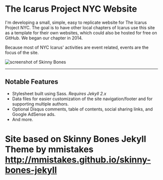 # The Icarus Project NYC Website

I'm developing a small, simple, easy to replicate website for The Icarus Project NYC. The goal is to have other local chapters of Icarus use this site as a template for their own websites, which could also be hosted for free on GitHub. We began our chapter in 2014.

Because most of NYC Icarus' activities are event related, events are the focus of the site.

![screenshot of Skinny Bones](http://mmistakes.github.io/skinny-bones-jekyll/images/skinny-bones-theme-feature.jpg)

---

## Notable Features

* Stylesheet built using Sass. *Requires Jekyll 2.x*
* Data files for easier customization of the site navigation/footer and for supporting multiple authors.
* Optional Disqus comments, table of contents, social sharing links, and Google AdSense ads.
* And more.

# Site based on Skinny Bones Jekyll Theme by mmistakes http://mmistakes.github.io/skinny-bones-jekyll
